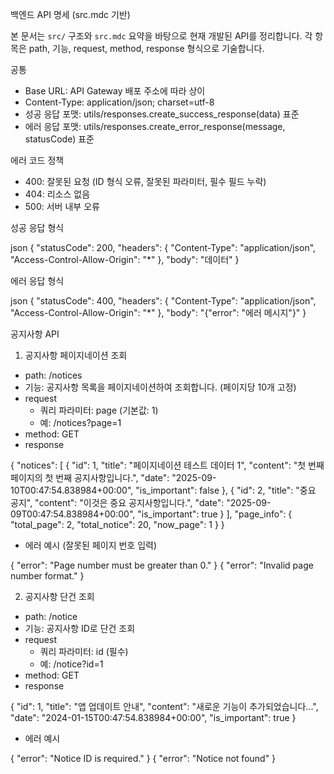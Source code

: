 백엔드 API 명세 (src.mdc 기반)


본 문서는 `src/` 구조와 `src.mdc` 요약을 바탕으로 현재 개발된 API를 정리합니다. 각 항목은 path, 기능, request, method, response 형식으로 기술합니다.

공통

* Base URL: API Gateway 배포 주소에 따라 상이
* Content-Type: application/json; charset=utf-8
* 성공 응답 포맷: utils/responses.create_success_response(data) 표준
* 에러 응답 포맷: utils/responses.create_error_response(message, statusCode) 표준

에러 코드 정책

* 400: 잘못된 요청 (ID 형식 오류, 잘못된 파라미터, 필수 필드 누락)
* 404: 리소스 없음
* 500: 서버 내부 오류



성공 응답 형식

json
{
  "statusCode": 200,
  "headers": {
    "Content-Type": "application/json",
    "Access-Control-Allow-Origin": "*"
  },
  "body": "데이터"
}

에러 응답 형식

json
{
  "statusCode": 400,
  "headers": {
    "Content-Type": "application/json",
    "Access-Control-Allow-Origin": "*"
  },
  "body": "{\"error\": \"에러 메시지\"}"
}

공지사항 API

1. 공지사항 페이지네이션 조회

* path: /notices
* 기능: 공지사항 목록을 페이지네이션하여 조회합니다. (페이지당 10개 고정)
* request
    * 쿼리 파라미터: page (기본값: 1)
    * 예: /notices?page=1
* method: GET
* response

{
  "notices": [
    {
      "id": 1,
      "title": "페이지네이션 테스트 데이터 1",
      "content": "첫 번째 페이지의 첫 번째 공지사항입니다.",
      "date": "2025-09-10T00:47:54.838984+00:00",
      "is_important": false
    },
    {
      "id": 2,
      "title": "중요 공지",
      "content": "이것은 중요 공지사항입니다.",
      "date": "2025-09-09T00:47:54.838984+00:00",
      "is_important": true
    }
  ],
  "page_info": {
    "total_page": 2,
    "total_notice": 20,
    "now_page": 1
  }
}

* 에러 예시 (잘못된 페이지 번호 입력)

{ "error": "Page number must be greater than 0." }
{ "error": "Invalid page number format." }


2. 공지사항 단건 조회

* path: /notice
* 기능: 공지사항 ID로 단건 조회
* request
    * 쿼리 파라미터: id (필수)
    * 예: /notice?id=1
* method: GET
* response

{
  "id": 1,
  "title": "앱 업데이트 안내",
  "content": "새로운 기능이 추가되었습니다...",
  "date": "2024-01-15T00:47:54.838984+00:00",
  "is_important": true
}

* 에러 예시

{ "error": "Notice ID is required." }
{ "error": "Notice not found" }




